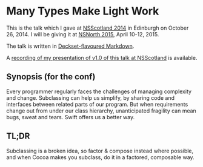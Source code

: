 # Many Types Make Light Work

This is the talk which I gave at [NSScotland 2014](http://2014.nsscotland.com) in Edinburgh on October 26, 2014. I will be giving it at [NSNorth 2015](http://nsnorth.ca), April 10-12, 2015.

The talk is written in [Deckset-flavoured Markdown](https://github.com/robrix/Many-Types-Make-Light-Work/blob/master/Many%20Types%20Make%20Light%20Work.md).

A [recording of my presentation of v1.0 of this talk at NSScotland](http://vimeo.com/album/3132071/video/111942573) is available.


## Synopsis (for the conf)

Every programmer regularly faces the challenges of managing complexity and change. Subclassing can help us simplify, by sharing code and interfaces between related parts of our program. But when requirements change out from under our class hierarchy, unanticipated fragility can mean bugs, sweat and tears. Swift offers us a better way.


## TL;DR

Subclassing is a broken idea, so factor & compose instead where possible, and when Cocoa makes you subclass, do it in a factored, composable way.
